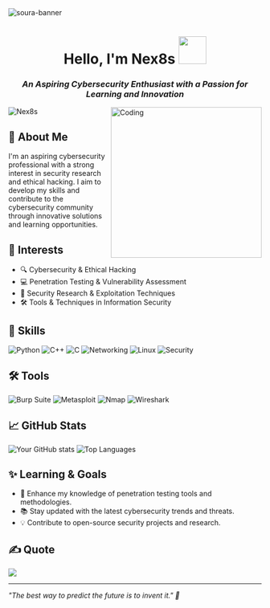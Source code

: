 <img src="https://res.cloudinary.com/superfolio/image/upload/v1620689979/68747470733a2f2f692e70696e696d672e636f6d2f6f726967696e616c732f63362f33332f63322f63363333633230656465383266306530636564376435373064626533613166332e676966_yjuh2s.gif" alt="soura-banner">

<h1 align="center"> Hello, I'm Nex8s <img src="https://media.giphy.com/media/E6U8Pd6bzotoP9Wqz4/giphy.gif" width="55"> </h1>
<h3 align="center"><i>An Aspiring Cybersecurity Enthusiast with a Passion for Learning and Innovation</i></h3>
<img align="right" alt="Coding" width="300" src="https://valesh.dev/images/coder.gif">

<img src="https://komarev.com/ghpvc/?username=Nex8s&label=Profile%20views&color=0e75b6&style=flat" alt="Nex8s" />

## 👋 About Me

I'm an aspiring cybersecurity professional with a strong interest in security research and ethical hacking. I aim to develop my skills and contribute to the cybersecurity community through innovative solutions and learning opportunities.

## 🌟 Interests
- 🔍 Cybersecurity & Ethical Hacking
- 💻 Penetration Testing & Vulnerability Assessment
- 📜 Security Research & Exploitation Techniques
- 🛠️ Tools & Techniques in Information Security

## 🔧 Skills
![Python](https://img.shields.io/badge/-Python-3776AB?style=flat-square&logo=Python&logoColor=white)
![C++](https://img.shields.io/badge/-C++-00599C?style=flat-square&logo=c%2B%2B&logoColor=white)
![C](https://img.shields.io/badge/-C-A8B9CC?style=flat-square&logo=C&logoColor=white)
![Networking](https://img.shields.io/badge/-Networking-006699?style=flat-square&logo=cisco&logoColor=white)
![Linux](https://img.shields.io/badge/Linux-FCC624?style=flat-square&logo=linux&logoColor=black)
![Security](https://img.shields.io/badge/Security-%23FF5722.svg?style=flat-square&logo=security&logoColor=white)

## 🛠️ Tools
![Burp Suite](https://img.shields.io/badge/Burp%20Suite-%233D6C9B.svg?style=flat-square&logo=burpsuite&logoColor=white)
![Metasploit](https://img.shields.io/badge/Metasploit-%2347C8A2.svg?style=flat-square&logo=metasploit&logoColor=white)
![Nmap](https://img.shields.io/badge/Nmap-%234D69B5.svg?style=flat-square&logo=nmap&logoColor=white)
![Wireshark](https://img.shields.io/badge/Wireshark-%23616A7B.svg?style=flat-square&logo=wireshark&logoColor=white)

## 📈 GitHub Stats
![Your GitHub stats](https://github-readme-stats.vercel.app/api?username=Nex8s&show_icons=true&theme=radical)
![Top Languages](https://github-readme-stats.vercel.app/api/top-langs/?username=Nex8s&layout=compact&theme=radical)

## ✨ Learning & Goals
- 🔧 Enhance my knowledge of penetration testing tools and methodologies.
- 📚 Stay updated with the latest cybersecurity trends and threats.
- 💡 Contribute to open-source security projects and research.

## ✍️ Quote
![](https://quotes-github-readme.vercel.app/api?type=horizontal&theme=radical)

---
*"The best way to predict the future is to invent it." 🌟*
